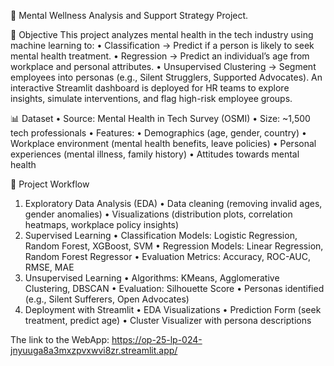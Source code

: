 🧠 Mental Wellness Analysis and Support Strategy
Project.

📌 Objective
This project analyzes mental health in the tech industry using machine learning to:
• Classification → Predict if a person is likely to seek mental health treatment.
• Regression → Predict an individual’s age from workplace and personal attributes.
• Unsupervised Clustering → Segment employees into personas (e.g., Silent Strugglers, Supported Advocates).
An interactive Streamlit dashboard is deployed for HR teams to explore insights, simulate interventions, and flag high-risk employee groups.


📊 Dataset
• Source: Mental Health in Tech Survey (OSMI)
• Size: ~1,500 tech professionals
• Features: 
• Demographics (age, gender, country)
• Workplace environment (mental health benefits, leave policies)
• Personal experiences (mental illness, family history)
• Attitudes towards mental health


🔎 Project Workflow
1. Exploratory Data Analysis (EDA)
• Data cleaning (removing invalid ages, gender anomalies)
• Visualizations (distribution plots, correlation heatmaps, workplace policy insights)
2. Supervised Learning
• Classification Models: Logistic Regression, Random Forest, XGBoost, SVM
• Regression Models: Linear Regression, Random Forest Regressor
• Evaluation Metrics: Accuracy, ROC-AUC, RMSE, MAE
3. Unsupervised Learning
• Algorithms: KMeans, Agglomerative Clustering, DBSCAN
• Evaluation: Silhouette Score
• Personas identified (e.g., Silent Sufferers, Open Advocates)
4. Deployment with Streamlit
• EDA Visualizations
• Prediction Form (seek treatment, predict age)
• Cluster Visualizer with persona descriptions

The link to the WebApp:
https://op-25-lp-024-jnyuuga8a3mxzpvxwvi8zr.streamlit.app/